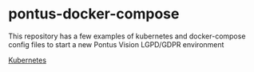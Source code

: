 # pontus-docker-compose
This repository has a few examples of kubernetes and docker-compose config files to start a new Pontus Vision LGPD/GDPR environment

[Kubernetes](k8s/README.md)
